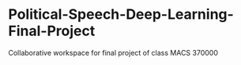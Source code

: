 # __Political-Speech-Deep-Learning-Final-Project__
Collaborative workspace for final project of class MACS 370000
